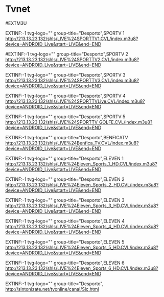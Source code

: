 # Tvnet

#EXTM3U


EXTINF:-1 tvg-logo="" group-title="Desporto",SPORTV 1 
http://213.13.23.132/shls/LIVE%24SPORTTV1.CVL/index.m3u8?device=ANDROID_Live&start=LIVE&end=END


#EXTINF:-1 tvg-logo="" group-title="Desporto",SPORTV 2
http://213.13.23.132/shls/LIVE%24SPORTTV2.CVL/index.m3u8?device=ANDROID_Live&start=LIVE&end=END


EXTINF:-1 tvg-logo="" group-title="Desporto",SPORTV 3
http://213.13.23.132/shls/LIVE%24SPORTTV3.CVL/index.m3u8?device=ANDROID_Live&start=LIVE&end=END


EXTINF:-1 tvg-logo="" group-title="Desporto",SPORTV 4
http://213.13.23.132/shls/LIVE%24SPORTTVLive.CVL/index.m3u8?device=ANDROID_Live&start=LIVE&end=END


EXTINF:-1 tvg-logo="" group-title="Desporto",SPORTV 5
http://213.13.23.132/shls/LIVE%24SPORTTV_GOLFE.CVL/index.m3u8?device=ANDROID_Live&start=LIVE&end=END


EXTINF:-1 tvg-logo="" group-title="Desporto",BENFICATV
http://213.13.23.132/shls/LIVE%24Benfica_TV.CVL/index.m3u8?device=ANDROID_Live&start=LIVE&end=END


EXTINF:-1 tvg-logo="" group-title="Desporto",ELEVEN 1
http://213.13.23.132/shls/LIVE%24Eleven_Sports_1_HD.CVL/index.m3u8?device=ANDROID_Live&start=LIVE&end=END


EXTINF:-1 tvg-logo="" group-title="Desporto",ELEVEN 2
http://213.13.23.132/shls/LIVE%24Eleven_Sports_2_HD.CVL/index.m3u8?device=ANDROID_Live&start=LIVE&end=END


EXTINF:-1 tvg-logo="" group-title="Desporto",ELEVEN 3
http://213.13.23.132/shls/LIVE%24Eleven_Sports_3_HD.CVL/index.m3u8?device=ANDROID_Live&start=LIVE&end=END


EXTINF:-1 tvg-logo="" group-title="Desporto",ELEVEN 4
http://213.13.23.132/shls/LIVE%24Eleven_Sports_4_HD.CVL/index.m3u8?device=ANDROID_Live&start=LIVE&end=END

EXTINF:-1 tvg-logo="" group-title="Desporto",ELEVEN 5
http://213.13.23.132/shls/LIVE%24Eleven_Sports_5_HD.CVL/index.m3u8?device=ANDROID_Live&start=LIVE&end=END


EXTINF:-1 tvg-logo="" group-title="Desporto",ELEVEN 6
http://213.13.23.132/shls/LIVE%24Eleven_Sports_6_HD.CVL/index.m3u8?device=ANDROID_Live&start=LIVE&end=END


EXTINF:-1 tvg-logo="" group-title="Desporto",
http://sintonizate.net/tvonline/canal/Sic.html

